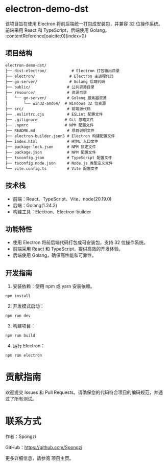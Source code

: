# electron-demo-dst

该项目旨在使用 Electron 将前后端统一打包成安装包，并兼容 32 位操作系统。前端采用 React 和 TypeScript，后端使用 Golang。 :contentReference[oaicite:0]{index=0}

## 项目结构

```plaintext
electron-demo-dst/
├── dist-electron/           # Electron 打包输出目录
├── electron/               # Electron 主进程代码
├── go-server/              # Golang 后端代码
├── public/                # 公共资源目录
├── resource/              # 资源目录
│   └── go-server/         # Golang 服务器资源
│       └── win32-amd64/  # Windows 32 位资源
├── src/                   # 前端源代码
├── .eslintrc.cjs          # ESLint 配置文件
├── .gitignore            # Git 忽略文件
├── .npmrc                # NPM 配置文件
├── README.md              # 项目说明文件
├── electron-builder.json5 # Electron 构建配置文件
├── index.html             # HTML 入口文件
├── package-lock.json      # NPM 锁定文件
├── package.json           # NPM 配置文件
├── tsconfig.json          # TypeScript 配置文件
├── tsconfig.node.json     # Node.js 类型定义文件
└── vite.config.ts         # Vite 配置文件
```

## 技术栈
- 前端：React、TypeScript、Vite、node(20.19.0)
- 后端：​Golang(1.24.2)
- 构建工具：​Electron、Electron-builder

## 功能特性
- 使用 Electron 将前后端代码打包成可安装包，支持 32 位操作系统。
- 前端采用 React 和 TypeScript，提供高效的开发体验。
- 后端使用 Golang，确保高性能和可靠性。

## 开发指南
1. 安装依赖：使用 npm 或 yarn 安装依赖。
```nodejs
npm install
```
2. 开发模式启动：
```nodejs
npm run dev
```

3. 构建项目：
```nodejs
npm run build
```
4. 运行 Electron：
```nodejs
npm run electron
```

# 贡献指南
欢迎提交 Issues 和 Pull Requests。请确保您的代码符合项目的编码规范，并通过了所有测试。

# 联系方式
作者：Spongzi

GitHub：https://github.com/Spongzi

更多详细信息，请参阅 项目主页。
